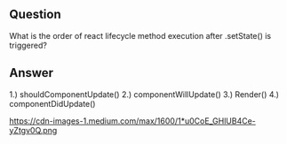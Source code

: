 ## Question

What is the order of react lifecycle method execution after .setState() is triggered?

## Answer

1.) shouldComponentUpdate()
2.) componentWillUpdate()
3.) Render()
4.) componentDidUpdate()

https://cdn-images-1.medium.com/max/1600/1*u0CoE_GHlUB4Ce-yZtgv0Q.png
